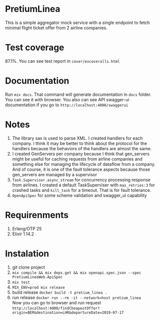 # PretiumLinea

This is a simple aggregator mock service with a single endpoint to fetch minimal flight ticket offer from 2 airline companies.


# Test coverage
87.1%. You can see test report in `cover/excoveralls.html`

# Documentation
Run `mix docs`. That command will generate documentation in `docs` folder. You can see it with browser.
You also can see API swagger-ui documentation if you go to `http://localhost:4000/swaggerui`


# Notes
1. The library sax is used to parse XML. I created handlers for each company. I think it may be better to think about the protocol for the handlers because the behaviors of the handlers are almost the same.
2. I created GenServers per company because I think that gen_servers might be useful for caching requests from airline companies and something else for managing the lifecycle of dataflow from a company. And of course, it is one of the fault tolerance aspects because those gen_servers are managed by a supervisor
3. `Task.Supervisor.async_stream` for concurrency processing response from airlines. I created a default TaskSuperviser with `max_retries:3` for crashed tasks and `kill_task` for a timeout. That is for fault tolerance.
4. `OpenApiSpec` for some scheme validation and swagger_ui capability

# Requirenments
1. Erlang/OTP 25
2. Elixir 1.14.2


# Instalation
1.  git clone project
2. `mix compile && mix deps.get && mix openapi.spec.json --spec PretiumLineaWeb.ApiSpec`
3. `mix test`
4. `MIX_ENV=prod mix release`
5. build release `docker build -t pretium_linea . `
6. run release 
`docker run --rm -it --network=host pretium_linea`  
   Now you can go to browser and run request  `http://localhost:4000/findCheapestOffer?origin=BER&destination=LHR&departureDate=2019-07-17`
